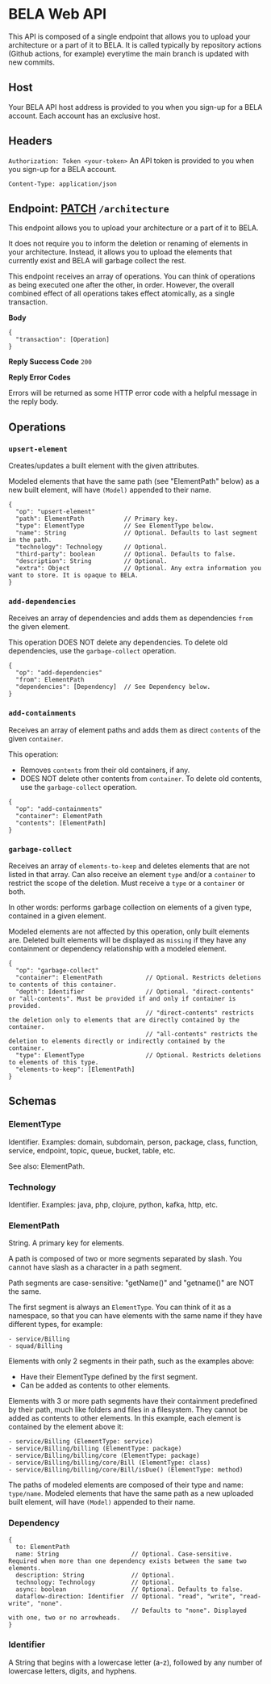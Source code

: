 # BELA Web API

This API is composed of a single endpoint that allows you to upload your architecture or a part of it to BELA. It is called typically by repository actions (Github actions, for example) everytime the main branch is updated with new commits.


## Host

Your BELA API host address is provided to you when you sign-up for a BELA account. Each account has an exclusive host.


## Headers

`Authorization: Token <your-token>`
An API token is provided to you when you sign-up for a BELA account.

`Content-Type: application/json`


## Endpoint: [PATCH](https://en.wikipedia.org/wiki/PATCH_(HTTP)) `/architecture`

This endpoint allows you to upload your architecture or a part of it to BELA.

It does not require you to inform the deletion or renaming of elements in your architecture. Instead, it allows you to upload the elements that currently exist and BELA will garbage collect the rest.

This endpoint receives an array of operations. You can think of operations as being executed one after the other, in order. However, the overall combined effect of all operations takes effect atomically, as a single transaction.

**Body**
```
{
  "transaction": [Operation]
}
```

**Reply Success Code** `200`

**Reply Error Codes**

Errors will be returned as some HTTP error code with a helpful message in the reply body.


## Operations

### `upsert-element`

Creates/updates a built element with the given attributes.

Modeled elements that have the same path (see "ElementPath" below) as a new built element, will have `(Model)` appended to their name.

```
{
  "op": "upsert-element"
  "path": ElementPath           // Primary key.
  "type": ElementType           // See ElementType below.
  "name": String                // Optional. Defaults to last segment in the path.
  "technology": Technology      // Optional.
  "third-party": boolean        // Optional. Defaults to false.
  "description": String         // Optional.
  "extra": Object               // Optional. Any extra information you want to store. It is opaque to BELA.
}
```

### `add-dependencies`

Receives an array of dependencies and adds them as dependencies `from` the given element.

This operation DOES NOT delete any dependencies. To delete old dependencies, use the `garbage-collect` operation.


```
{
  "op": "add-dependencies"
  "from": ElementPath
  "dependencies": [Dependency]  // See Dependency below.
}
```

### `add-containments`

Receives an array of element paths and adds them as direct `contents` of the given `container`.

This operation:
  - Removes `contents` from their old containers, if any.
  - DOES NOT delete other contents from `container`. To delete old contents, use the `garbage-collect` operation.

```
{
  "op": "add-containments"
  "container": ElementPath
  "contents": [ElementPath]
}
```


### `garbage-collect`

Receives an array of `elements-to-keep` and deletes elements that are not listed in that array. Can also receive an element `type` and/or a `container` to restrict the scope of the deletion. Must receive a `type` or a `container` or both.

In other words: performs garbage collection on elements of a given type, contained in a given element.

Modeled elements are not affected by this operation, only built elements are. Deleted built elements will be displayed as `missing` if they have any containment or dependency relationship with a modeled element.

```
{
  "op": "garbage-collect"
  "container": ElementPath            // Optional. Restricts deletions to contents of this container.
  "depth": Identifier                 // Optional. "direct-contents" or "all-contents". Must be provided if and only if container is provided.
                                      // "direct-contents" restricts the deletion only to elements that are directly contained by the container.
                                      // "all-contents" restricts the deletion to elements directly or indirectly contained by the container.
  "type": ElementType                 // Optional. Restricts deletions to elements of this type.
  "elements-to-keep": [ElementPath]
}
```


## Schemas

### ElementType

Identifier. Examples: domain, subdomain, person, package, class, function, service, endpoint, topic, queue, bucket, table, etc.

See also: ElementPath.

### Technology

Identifier. Examples: java, php, clojure, python, kafka, http, etc.

### ElementPath

String. A primary key for elements.

A path is composed of two or more segments separated by slash. You cannot have slash as a character in a path segment.

Path segments are case-sensitive: "getName()" and "getname()" are NOT the same.

The first segment is always an `ElementType`. You can think of it as a namespace, so that you can have elements with the same name if they have different types, for example:
```
- service/Billing
- squad/Billing
```

Elements with only 2 segments in their path, such as the examples above:
  - Have their ElementType defined by the first segment.
  - Can be added as contents to other elements.

Elements with 3 or more path segments have their containment predefined by their path, much like folders and files in a filesystem. They cannot be added as contents to other elements. In this example, each element is contained by the element above it:
```
- service/Billing (ElementType: service)
- service/Billing/billing (ElementType: package)
- service/Billing/billing/core (ElementType: package)
- service/Billing/billing/core/Bill (ElementType: class)
- service/Billing/billing/core/Bill/isDue() (ElementType: method)
```

The paths of modeled elements are composed of their type and name: `type/name`. Modeled elements that have the same path as a new uploaded built element, will have `(Model)` appended to their name.

### Dependency
```
{
  to: ElementPath
  name: String                    // Optional. Case-sensitive. Required when more than one dependency exists between the same two elements.
  description: String             // Optional.
  technology: Technology          // Optional.
  async: boolean                  // Optional. Defaults to false.
  dataflow-direction: Identifier  // Optional. "read", "write", "read-write", "none".
                                  // Defaults to "none". Displayed with one, two or no arrowheads.
}
```

### Identifier

A String that begins with a lowercase letter (a-z), followed by any number of lowercase letters, digits, and hyphens.
